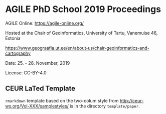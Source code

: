 # AGILE PhD School 2019 Proceedings

AGILE Online: https://agile-online.org/

Hosted at the Chair of Geoinformatics, University of Tartu, Vanemuise 46, Estonia

https://www.geograafia.ut.ee/en/about-us/chair-geoinformatics-and-cartography

Date: 25. - 28. November, 2019

License: CC-BY-4.0

## CEUR LaTed Template

`rmarkdown` template based on the two-colum style from http://ceur-ws.org/Vol-XXX/samplestyles/ is in the directory `template/paper`.